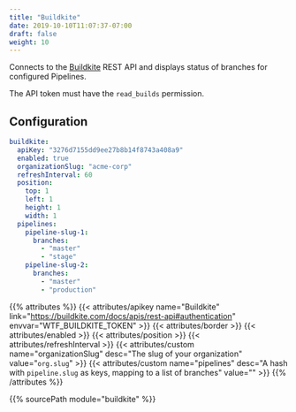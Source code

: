 ```yaml
---
title: "Buildkite"
date: 2019-10-10T11:07:37-07:00
draft: false
weight: 10
---
```


Connects to the [Buildkite](https://buildkite.com) REST API and displays status of branches for configured Pipelines.

The API token must have the `read_builds` permission.

## Configuration

```yaml
buildkite:
  apiKey: "3276d7155dd9ee27b8b14f8743a408a9"
  enabled: true
  organizationSlug: "acme-corp"
  refreshInterval: 60
  position:
    top: 1
    left: 1
    height: 1
    width: 1
  pipelines:
    pipeline-slug-1:
      branches:
        - "master"
        - "stage"
    pipeline-slug-2:
      branches:
        - "master"
        - "production"
```

{{% attributes %}}
  {{< attributes/apikey name="Buildkite" link="https://buildkite.com/docs/apis/rest-api#authentication" envvar="WTF_BUILDKITE_TOKEN" >}}
  {{< attributes/border >}}
  {{< attributes/enabled >}}
  {{< attributes/position >}}
  {{< attributes/refreshInterval >}}
  {{< attributes/custom name="organizationSlug" desc="The slug of your organization" value="`org.slug`" >}}
  {{< attributes/custom name="pipelines" desc="A hash with `pipeline.slug` as keys, mapping to a list of branches" value="" >}}
{{% /attributes %}}

{{% sourcePath module="buildkite" %}}
